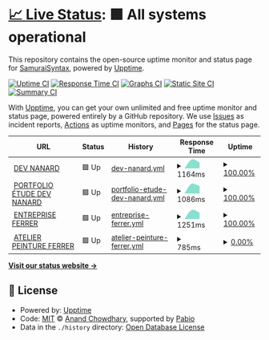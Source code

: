 # [📈 Live Status](https://SamuraiSyntax.github.io/Upptime-AllBranches): <!--live status--> **🟩 All systems operational**

This repository contains the open-source uptime monitor and status page for [SamuraiSyntax](https://SamuraiSyntax.github.io/Upptime-AllBranches), powered by [Upptime](https://github.com/upptime/upptime).

[![Uptime CI](https://github.com/SamuraiSyntax/Upptime-AllBranches/workflows/Uptime%20CI/badge.svg)](https://github.com/SamuraiSyntax/Upptime-AllBranches/actions?query=workflow%3A%22Uptime+CI%22)
[![Response Time CI](https://github.com/SamuraiSyntax/Upptime-AllBranches/workflows/Response%20Time%20CI/badge.svg)](https://github.com/SamuraiSyntax/Upptime-AllBranches/actions?query=workflow%3A%22Response+Time+CI%22)
[![Graphs CI](https://github.com/SamuraiSyntax/Upptime-AllBranches/workflows/Graphs%20CI/badge.svg)](https://github.com/SamuraiSyntax/Upptime-AllBranches/actions?query=workflow%3A%22Graphs+CI%22)
[![Static Site CI](https://github.com/SamuraiSyntax/Upptime-AllBranches/workflows/Static%20Site%20CI/badge.svg)](https://github.com/SamuraiSyntax/Upptime-AllBranches/actions?query=workflow%3A%22Static+Site+CI%22)
[![Summary CI](https://github.com/SamuraiSyntax/Upptime-AllBranches/workflows/Summary%20CI/badge.svg)](https://github.com/SamuraiSyntax/Upptime-AllBranches/actions?query=workflow%3A%22Summary+CI%22)

With [Upptime](https://upptime.js.org), you can get your own unlimited and free uptime monitor and status page, powered entirely by a GitHub repository. We use [Issues](https://github.com/SamuraiSyntax/Upptime-AllBranches/issues) as incident reports, [Actions](https://github.com/SamuraiSyntax/Upptime-AllBranches/actions) as uptime monitors, and [Pages](https://SamuraiSyntax.github.io/Upptime-AllBranches) for the status page.

<!--start: status pages-->
<!-- This summary is generated by Upptime (https://github.com/upptime/upptime) -->
<!-- Do not edit this manually, your changes will be overwritten -->
<!-- prettier-ignore -->
| URL | Status | History | Response Time | Uptime |
| --- | ------ | ------- | ------------- | ------ |
| <img alt="" src="https://icons.duckduckgo.com/ip3/www.dev-nanard.fr.ico" height="13"> [DEV NANARD](https://www.dev-nanard.fr) | 🟩 Up | [dev-nanard.yml](https://github.com/SamuraiSyntax/Upptime-AllBranches/commits/HEAD/history/dev-nanard.yml) | <details><summary><img alt="Response time graph" src="./graphs/dev-nanard/response-time-week.png" height="20"> 1164ms</summary><br><a href="https://SamuraiSyntax.github.io/Upptime-AllBranches/history/dev-nanard"><img alt="Response time 1164" src="https://img.shields.io/endpoint?url=https%3A%2F%2Fraw.githubusercontent.com%2FSamuraiSyntax%2FUpptime-AllBranches%2FHEAD%2Fapi%2Fdev-nanard%2Fresponse-time.json"></a><br><a href="https://SamuraiSyntax.github.io/Upptime-AllBranches/history/dev-nanard"><img alt="24-hour response time 982" src="https://img.shields.io/endpoint?url=https%3A%2F%2Fraw.githubusercontent.com%2FSamuraiSyntax%2FUpptime-AllBranches%2FHEAD%2Fapi%2Fdev-nanard%2Fresponse-time-day.json"></a><br><a href="https://SamuraiSyntax.github.io/Upptime-AllBranches/history/dev-nanard"><img alt="7-day response time 1164" src="https://img.shields.io/endpoint?url=https%3A%2F%2Fraw.githubusercontent.com%2FSamuraiSyntax%2FUpptime-AllBranches%2FHEAD%2Fapi%2Fdev-nanard%2Fresponse-time-week.json"></a><br><a href="https://SamuraiSyntax.github.io/Upptime-AllBranches/history/dev-nanard"><img alt="30-day response time 1164" src="https://img.shields.io/endpoint?url=https%3A%2F%2Fraw.githubusercontent.com%2FSamuraiSyntax%2FUpptime-AllBranches%2FHEAD%2Fapi%2Fdev-nanard%2Fresponse-time-month.json"></a><br><a href="https://SamuraiSyntax.github.io/Upptime-AllBranches/history/dev-nanard"><img alt="1-year response time 1164" src="https://img.shields.io/endpoint?url=https%3A%2F%2Fraw.githubusercontent.com%2FSamuraiSyntax%2FUpptime-AllBranches%2FHEAD%2Fapi%2Fdev-nanard%2Fresponse-time-year.json"></a></details> | <details><summary><a href="https://SamuraiSyntax.github.io/Upptime-AllBranches/history/dev-nanard">100.00%</a></summary><a href="https://SamuraiSyntax.github.io/Upptime-AllBranches/history/dev-nanard"><img alt="All-time uptime 100.00%" src="https://img.shields.io/endpoint?url=https%3A%2F%2Fraw.githubusercontent.com%2FSamuraiSyntax%2FUpptime-AllBranches%2FHEAD%2Fapi%2Fdev-nanard%2Fuptime.json"></a><br><a href="https://SamuraiSyntax.github.io/Upptime-AllBranches/history/dev-nanard"><img alt="24-hour uptime 100.00%" src="https://img.shields.io/endpoint?url=https%3A%2F%2Fraw.githubusercontent.com%2FSamuraiSyntax%2FUpptime-AllBranches%2FHEAD%2Fapi%2Fdev-nanard%2Fuptime-day.json"></a><br><a href="https://SamuraiSyntax.github.io/Upptime-AllBranches/history/dev-nanard"><img alt="7-day uptime 100.00%" src="https://img.shields.io/endpoint?url=https%3A%2F%2Fraw.githubusercontent.com%2FSamuraiSyntax%2FUpptime-AllBranches%2FHEAD%2Fapi%2Fdev-nanard%2Fuptime-week.json"></a><br><a href="https://SamuraiSyntax.github.io/Upptime-AllBranches/history/dev-nanard"><img alt="30-day uptime 100.00%" src="https://img.shields.io/endpoint?url=https%3A%2F%2Fraw.githubusercontent.com%2FSamuraiSyntax%2FUpptime-AllBranches%2FHEAD%2Fapi%2Fdev-nanard%2Fuptime-month.json"></a><br><a href="https://SamuraiSyntax.github.io/Upptime-AllBranches/history/dev-nanard"><img alt="1-year uptime 100.00%" src="https://img.shields.io/endpoint?url=https%3A%2F%2Fraw.githubusercontent.com%2FSamuraiSyntax%2FUpptime-AllBranches%2FHEAD%2Fapi%2Fdev-nanard%2Fuptime-year.json"></a></details>
| <img alt="" src="https://icons.duckduckgo.com/ip3/www.wp.dev-nanard.fr.ico" height="13"> [PORTFOLIO ÉTUDE DEV NANARD](https://www.wp.dev-nanard.fr) | 🟩 Up | [portfolio-etude-dev-nanard.yml](https://github.com/SamuraiSyntax/Upptime-AllBranches/commits/HEAD/history/portfolio-etude-dev-nanard.yml) | <details><summary><img alt="Response time graph" src="./graphs/portfolio-etude-dev-nanard/response-time-week.png" height="20"> 1086ms</summary><br><a href="https://SamuraiSyntax.github.io/Upptime-AllBranches/history/portfolio-etude-dev-nanard"><img alt="Response time 1086" src="https://img.shields.io/endpoint?url=https%3A%2F%2Fraw.githubusercontent.com%2FSamuraiSyntax%2FUpptime-AllBranches%2FHEAD%2Fapi%2Fportfolio-etude-dev-nanard%2Fresponse-time.json"></a><br><a href="https://SamuraiSyntax.github.io/Upptime-AllBranches/history/portfolio-etude-dev-nanard"><img alt="24-hour response time 941" src="https://img.shields.io/endpoint?url=https%3A%2F%2Fraw.githubusercontent.com%2FSamuraiSyntax%2FUpptime-AllBranches%2FHEAD%2Fapi%2Fportfolio-etude-dev-nanard%2Fresponse-time-day.json"></a><br><a href="https://SamuraiSyntax.github.io/Upptime-AllBranches/history/portfolio-etude-dev-nanard"><img alt="7-day response time 1086" src="https://img.shields.io/endpoint?url=https%3A%2F%2Fraw.githubusercontent.com%2FSamuraiSyntax%2FUpptime-AllBranches%2FHEAD%2Fapi%2Fportfolio-etude-dev-nanard%2Fresponse-time-week.json"></a><br><a href="https://SamuraiSyntax.github.io/Upptime-AllBranches/history/portfolio-etude-dev-nanard"><img alt="30-day response time 1086" src="https://img.shields.io/endpoint?url=https%3A%2F%2Fraw.githubusercontent.com%2FSamuraiSyntax%2FUpptime-AllBranches%2FHEAD%2Fapi%2Fportfolio-etude-dev-nanard%2Fresponse-time-month.json"></a><br><a href="https://SamuraiSyntax.github.io/Upptime-AllBranches/history/portfolio-etude-dev-nanard"><img alt="1-year response time 1086" src="https://img.shields.io/endpoint?url=https%3A%2F%2Fraw.githubusercontent.com%2FSamuraiSyntax%2FUpptime-AllBranches%2FHEAD%2Fapi%2Fportfolio-etude-dev-nanard%2Fresponse-time-year.json"></a></details> | <details><summary><a href="https://SamuraiSyntax.github.io/Upptime-AllBranches/history/portfolio-etude-dev-nanard">100.00%</a></summary><a href="https://SamuraiSyntax.github.io/Upptime-AllBranches/history/portfolio-etude-dev-nanard"><img alt="All-time uptime 100.00%" src="https://img.shields.io/endpoint?url=https%3A%2F%2Fraw.githubusercontent.com%2FSamuraiSyntax%2FUpptime-AllBranches%2FHEAD%2Fapi%2Fportfolio-etude-dev-nanard%2Fuptime.json"></a><br><a href="https://SamuraiSyntax.github.io/Upptime-AllBranches/history/portfolio-etude-dev-nanard"><img alt="24-hour uptime 100.00%" src="https://img.shields.io/endpoint?url=https%3A%2F%2Fraw.githubusercontent.com%2FSamuraiSyntax%2FUpptime-AllBranches%2FHEAD%2Fapi%2Fportfolio-etude-dev-nanard%2Fuptime-day.json"></a><br><a href="https://SamuraiSyntax.github.io/Upptime-AllBranches/history/portfolio-etude-dev-nanard"><img alt="7-day uptime 100.00%" src="https://img.shields.io/endpoint?url=https%3A%2F%2Fraw.githubusercontent.com%2FSamuraiSyntax%2FUpptime-AllBranches%2FHEAD%2Fapi%2Fportfolio-etude-dev-nanard%2Fuptime-week.json"></a><br><a href="https://SamuraiSyntax.github.io/Upptime-AllBranches/history/portfolio-etude-dev-nanard"><img alt="30-day uptime 100.00%" src="https://img.shields.io/endpoint?url=https%3A%2F%2Fraw.githubusercontent.com%2FSamuraiSyntax%2FUpptime-AllBranches%2FHEAD%2Fapi%2Fportfolio-etude-dev-nanard%2Fuptime-month.json"></a><br><a href="https://SamuraiSyntax.github.io/Upptime-AllBranches/history/portfolio-etude-dev-nanard"><img alt="1-year uptime 100.00%" src="https://img.shields.io/endpoint?url=https%3A%2F%2Fraw.githubusercontent.com%2FSamuraiSyntax%2FUpptime-AllBranches%2FHEAD%2Fapi%2Fportfolio-etude-dev-nanard%2Fuptime-year.json"></a></details>
| <img alt="" src="https://icons.duckduckgo.com/ip3/www.travauxef.fr.ico" height="13"> [ENTREPRISE FERRER](https://www.travauxef.fr) | 🟩 Up | [entreprise-ferrer.yml](https://github.com/SamuraiSyntax/Upptime-AllBranches/commits/HEAD/history/entreprise-ferrer.yml) | <details><summary><img alt="Response time graph" src="./graphs/entreprise-ferrer/response-time-week.png" height="20"> 1251ms</summary><br><a href="https://SamuraiSyntax.github.io/Upptime-AllBranches/history/entreprise-ferrer"><img alt="Response time 1251" src="https://img.shields.io/endpoint?url=https%3A%2F%2Fraw.githubusercontent.com%2FSamuraiSyntax%2FUpptime-AllBranches%2FHEAD%2Fapi%2Fentreprise-ferrer%2Fresponse-time.json"></a><br><a href="https://SamuraiSyntax.github.io/Upptime-AllBranches/history/entreprise-ferrer"><img alt="24-hour response time 1066" src="https://img.shields.io/endpoint?url=https%3A%2F%2Fraw.githubusercontent.com%2FSamuraiSyntax%2FUpptime-AllBranches%2FHEAD%2Fapi%2Fentreprise-ferrer%2Fresponse-time-day.json"></a><br><a href="https://SamuraiSyntax.github.io/Upptime-AllBranches/history/entreprise-ferrer"><img alt="7-day response time 1251" src="https://img.shields.io/endpoint?url=https%3A%2F%2Fraw.githubusercontent.com%2FSamuraiSyntax%2FUpptime-AllBranches%2FHEAD%2Fapi%2Fentreprise-ferrer%2Fresponse-time-week.json"></a><br><a href="https://SamuraiSyntax.github.io/Upptime-AllBranches/history/entreprise-ferrer"><img alt="30-day response time 1251" src="https://img.shields.io/endpoint?url=https%3A%2F%2Fraw.githubusercontent.com%2FSamuraiSyntax%2FUpptime-AllBranches%2FHEAD%2Fapi%2Fentreprise-ferrer%2Fresponse-time-month.json"></a><br><a href="https://SamuraiSyntax.github.io/Upptime-AllBranches/history/entreprise-ferrer"><img alt="1-year response time 1251" src="https://img.shields.io/endpoint?url=https%3A%2F%2Fraw.githubusercontent.com%2FSamuraiSyntax%2FUpptime-AllBranches%2FHEAD%2Fapi%2Fentreprise-ferrer%2Fresponse-time-year.json"></a></details> | <details><summary><a href="https://SamuraiSyntax.github.io/Upptime-AllBranches/history/entreprise-ferrer">100.00%</a></summary><a href="https://SamuraiSyntax.github.io/Upptime-AllBranches/history/entreprise-ferrer"><img alt="All-time uptime 100.00%" src="https://img.shields.io/endpoint?url=https%3A%2F%2Fraw.githubusercontent.com%2FSamuraiSyntax%2FUpptime-AllBranches%2FHEAD%2Fapi%2Fentreprise-ferrer%2Fuptime.json"></a><br><a href="https://SamuraiSyntax.github.io/Upptime-AllBranches/history/entreprise-ferrer"><img alt="24-hour uptime 100.00%" src="https://img.shields.io/endpoint?url=https%3A%2F%2Fraw.githubusercontent.com%2FSamuraiSyntax%2FUpptime-AllBranches%2FHEAD%2Fapi%2Fentreprise-ferrer%2Fuptime-day.json"></a><br><a href="https://SamuraiSyntax.github.io/Upptime-AllBranches/history/entreprise-ferrer"><img alt="7-day uptime 100.00%" src="https://img.shields.io/endpoint?url=https%3A%2F%2Fraw.githubusercontent.com%2FSamuraiSyntax%2FUpptime-AllBranches%2FHEAD%2Fapi%2Fentreprise-ferrer%2Fuptime-week.json"></a><br><a href="https://SamuraiSyntax.github.io/Upptime-AllBranches/history/entreprise-ferrer"><img alt="30-day uptime 100.00%" src="https://img.shields.io/endpoint?url=https%3A%2F%2Fraw.githubusercontent.com%2FSamuraiSyntax%2FUpptime-AllBranches%2FHEAD%2Fapi%2Fentreprise-ferrer%2Fuptime-month.json"></a><br><a href="https://SamuraiSyntax.github.io/Upptime-AllBranches/history/entreprise-ferrer"><img alt="1-year uptime 100.00%" src="https://img.shields.io/endpoint?url=https%3A%2F%2Fraw.githubusercontent.com%2FSamuraiSyntax%2FUpptime-AllBranches%2FHEAD%2Fapi%2Fentreprise-ferrer%2Fuptime-year.json"></a></details>
| <img alt="" src="https://icons.duckduckgo.com/ip3/www.peinture.travauxef.fr.ico" height="13"> [ATELIER PEINTURE FERRER](https://www.peinture.travauxef.fr) | 🟩 Up | [atelier-peinture-ferrer.yml](https://github.com/SamuraiSyntax/Upptime-AllBranches/commits/HEAD/history/atelier-peinture-ferrer.yml) | <details><summary><img alt="Response time graph" src="./graphs/atelier-peinture-ferrer/response-time-week.png" height="20"> 785ms</summary><br><a href="https://SamuraiSyntax.github.io/Upptime-AllBranches/history/atelier-peinture-ferrer"><img alt="Response time 785" src="https://img.shields.io/endpoint?url=https%3A%2F%2Fraw.githubusercontent.com%2FSamuraiSyntax%2FUpptime-AllBranches%2FHEAD%2Fapi%2Fatelier-peinture-ferrer%2Fresponse-time.json"></a><br><a href="https://SamuraiSyntax.github.io/Upptime-AllBranches/history/atelier-peinture-ferrer"><img alt="24-hour response time 785" src="https://img.shields.io/endpoint?url=https%3A%2F%2Fraw.githubusercontent.com%2FSamuraiSyntax%2FUpptime-AllBranches%2FHEAD%2Fapi%2Fatelier-peinture-ferrer%2Fresponse-time-day.json"></a><br><a href="https://SamuraiSyntax.github.io/Upptime-AllBranches/history/atelier-peinture-ferrer"><img alt="7-day response time 785" src="https://img.shields.io/endpoint?url=https%3A%2F%2Fraw.githubusercontent.com%2FSamuraiSyntax%2FUpptime-AllBranches%2FHEAD%2Fapi%2Fatelier-peinture-ferrer%2Fresponse-time-week.json"></a><br><a href="https://SamuraiSyntax.github.io/Upptime-AllBranches/history/atelier-peinture-ferrer"><img alt="30-day response time 785" src="https://img.shields.io/endpoint?url=https%3A%2F%2Fraw.githubusercontent.com%2FSamuraiSyntax%2FUpptime-AllBranches%2FHEAD%2Fapi%2Fatelier-peinture-ferrer%2Fresponse-time-month.json"></a><br><a href="https://SamuraiSyntax.github.io/Upptime-AllBranches/history/atelier-peinture-ferrer"><img alt="1-year response time 785" src="https://img.shields.io/endpoint?url=https%3A%2F%2Fraw.githubusercontent.com%2FSamuraiSyntax%2FUpptime-AllBranches%2FHEAD%2Fapi%2Fatelier-peinture-ferrer%2Fresponse-time-year.json"></a></details> | <details><summary><a href="https://SamuraiSyntax.github.io/Upptime-AllBranches/history/atelier-peinture-ferrer">0.00%</a></summary><a href="https://SamuraiSyntax.github.io/Upptime-AllBranches/history/atelier-peinture-ferrer"><img alt="All-time uptime 0.00%" src="https://img.shields.io/endpoint?url=https%3A%2F%2Fraw.githubusercontent.com%2FSamuraiSyntax%2FUpptime-AllBranches%2FHEAD%2Fapi%2Fatelier-peinture-ferrer%2Fuptime.json"></a><br><a href="https://SamuraiSyntax.github.io/Upptime-AllBranches/history/atelier-peinture-ferrer"><img alt="24-hour uptime 0.00%" src="https://img.shields.io/endpoint?url=https%3A%2F%2Fraw.githubusercontent.com%2FSamuraiSyntax%2FUpptime-AllBranches%2FHEAD%2Fapi%2Fatelier-peinture-ferrer%2Fuptime-day.json"></a><br><a href="https://SamuraiSyntax.github.io/Upptime-AllBranches/history/atelier-peinture-ferrer"><img alt="7-day uptime 0.00%" src="https://img.shields.io/endpoint?url=https%3A%2F%2Fraw.githubusercontent.com%2FSamuraiSyntax%2FUpptime-AllBranches%2FHEAD%2Fapi%2Fatelier-peinture-ferrer%2Fuptime-week.json"></a><br><a href="https://SamuraiSyntax.github.io/Upptime-AllBranches/history/atelier-peinture-ferrer"><img alt="30-day uptime 0.00%" src="https://img.shields.io/endpoint?url=https%3A%2F%2Fraw.githubusercontent.com%2FSamuraiSyntax%2FUpptime-AllBranches%2FHEAD%2Fapi%2Fatelier-peinture-ferrer%2Fuptime-month.json"></a><br><a href="https://SamuraiSyntax.github.io/Upptime-AllBranches/history/atelier-peinture-ferrer"><img alt="1-year uptime 0.00%" src="https://img.shields.io/endpoint?url=https%3A%2F%2Fraw.githubusercontent.com%2FSamuraiSyntax%2FUpptime-AllBranches%2FHEAD%2Fapi%2Fatelier-peinture-ferrer%2Fuptime-year.json"></a></details>

<!--end: status pages-->

[**Visit our status website →**](https://SamuraiSyntax.github.io/Upptime-AllBranches)

## 📄 License

- Powered by: [Upptime](https://github.com/upptime/upptime)
- Code: [MIT](./LICENSE) © [Anand Chowdhary](https://anandchowdhary.com), supported by [Pabio](https://pabio.com)
- Data in the `./history` directory: [Open Database License](https://opendatacommons.org/licenses/odbl/1-0/)
